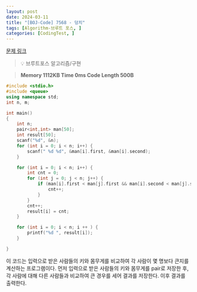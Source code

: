 ```yaml
---
layout: post
date: 2024-03-11
title: "[BOJ-Code] 7568 - 덩치"
tags: [Algorithm-브루트 포스, ]
categories: [CodingTest, ]
---
```


[문제 링크](https://www.acmicpc.net/problem/7568)


> 💡 브루트포스 알고리즘/구현


> **Memory   1112KB                                   Time   0ms                                Code Length   500B**


```c++
#include <stdio.h>
#include <queue>
using namespace std;
int n, m;

int main()
{
	int n;
	pair<int,int> man[50];
	int result[50];
	scanf("%d", &n);
	for (int i = 0; i < n; i++) {
		scanf(" %d %d", &man[i].first, &man[i].second);
	}

	for (int i = 0; i < n; i++) {
		int cnt = 0;
		for (int j = 0; j < n; j++) {
			if (man[i].first < man[j].first && man[i].second < man[j].second) {
				cnt++;
			}
		}
		cnt++;
		result[i] = cnt;
	}

	for (int i = 0; i < n; i ++ ) {
		printf("%d ", result[i]);
	}

}
```


이 코드는 입력으로 받은 사람들의 키와 몸무게를 비교하여 각 사람이 몇 명보다 큰지를 계산하는 프로그램이다. 먼저 입력으로 받은 사람들의 키와 몸무게를 pair로 저장한 후, 각 사람에 대해 다른 사람들과 비교하여 큰 경우를 세어 결과를 저장한다. 이후 결과를 출력한다.


